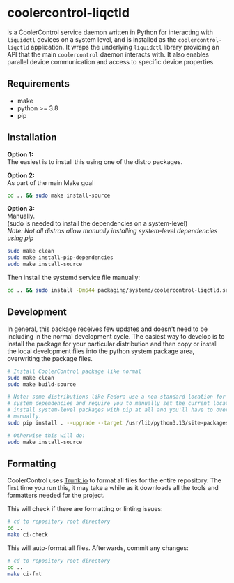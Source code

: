 # coolercontrol-liqctld

is a CoolerControl service daemon written in Python for interacting with `liquidctl` devices on a
system level, and is installed as the `coolercontrol-liqctld` application. It wraps the underlying
`liquidctl` library providing an API that the main `coolercontrol` daemon interacts with. It also
enables parallel device communication and access to specific device properties.

## Requirements

- make
- python >= 3.8
- pip

## Installation

**Option 1:**  
The easiest is to install this using one of the distro packages.

**Option 2:**  
As part of the main Make goal

```bash
cd .. && sudo make install-source
```

**Option 3:**  
Manually.  
(sudo is needed to install the dependencies on a system-level)  
_Note: Not all distros allow manually installing system-level dependencies using pip_

```bash
sudo make clean
sudo make install-pip-dependencies
sudo make install-source
```

Then install the systemd service file manually:

```bash
cd .. && sudo install -Dm644 packaging/systemd/coolercontrol-liqctld.service -t $(DESTDIR)/etc/systemd/system/
```

## Development

In general, this package receives few updates and doesn't need to be including in the normal
development cycle. The easiest way to develop is to install the package for your particular
distribution and then copy or install the local development files into the python system package
area, overwriting the package files.

```bash
# Install CoolerControl package like normal
sudo make clean
sudo make build-source
```

```bash
# Note: some distributions like Fedora use a non-standard location for package-installed Python
# system dependencies and require you to manually set the current location. Arch will not let you
# install system-level packages with pip at all and you'll have to overwrite the installed files
# manually.
sudo pip install . --upgrade --target /usr/lib/python3.13/site-packages/

# Otherwise this will do:
sudo make install-source
```

## Formatting

CoolerControl uses [Trunk.io](https://github.com/trunk-io) to format all files for the entire
repository. The first time you run this, it may take a while as it downloads all the tools and
formatters needed for the project.

This will check if there are formatting or linting issues:

```bash
# cd to repository root directory
cd ..
make ci-check
```

This will auto-format all files. Afterwards, commit any changes:

```bash
# cd to repository root directory
cd ..
make ci-fmt
```
